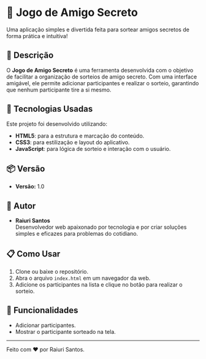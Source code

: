 # 🎉 Jogo de Amigo Secreto

Uma aplicação simples e divertida feita para sortear amigos secretos de forma prática e intuitiva!

## 📜 Descrição

O **Jogo de Amigo Secreto** é uma ferramenta desenvolvida com o objetivo de facilitar a organização de sorteios de amigo secreto. Com uma interface amigável, ele permite adicionar participantes e realizar o sorteio, garantindo que nenhum participante tire a si mesmo.

## 🚀 Tecnologias Usadas

Este projeto foi desenvolvido utilizando:

- **HTML5**: para a estrutura e marcação do conteúdo.
- **CSS3**: para estilização e layout do aplicativo.
- **JavaScript**: para lógica de sorteio e interação com o usuário.

## 📦 Versão

- **Versão:** 1.0

## 👤 Autor

- **Raiuri Santos**\
  Desenvolvedor web apaixonado por tecnologia e por criar soluções simples e eficazes para problemas do cotidiano.

## 📋 Como Usar

1. Clone ou baixe o repositório.
2. Abra o arquivo `index.html` em um navegador da web.
3. Adicione os participantes na lista e clique no botão para realizar o sorteio.

## 🎨 Funcionalidades

- Adicionar participantes.
- Mostrar o participante sorteado na tela.

---

Feito com ❤️ por Raiuri Santos.
